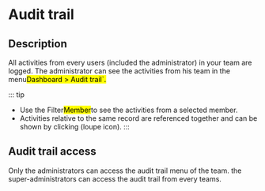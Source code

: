 # Audit trail

## Description
All activities from every users (included the administrator) in your team are logged.
The administrator can see the activities from his team in the menu<mark>Dashboard > Audit trail`. 

::: tip
* Use the Filter<mark>Member</mark>to see the activities from a selected member.
* Activities relative to the same record are referenced together and can be shown by clicking (loupe icon).
:::

## Audit trail access
Only the administrators can access the audit trail menu of the team. the super-administrators can access the audit trail from every teams.
